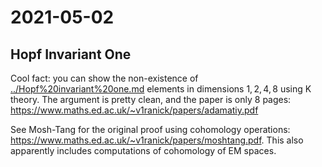 # 2021-05-02

## Hopf Invariant One

Cool fact: you can show the non-existence of [../Hopf%20invariant%20one.md](../Hopf%20invariant%20one.md) elements in dimensions $1,2,4,8$ using K theory. 
The argument is pretty clean, and the paper is only 8 pages: <https://www.maths.ed.ac.uk/~v1ranick/papers/adamatiy.pdf>

See Mosh-Tang for the original proof using cohomology operations: <https://www.maths.ed.ac.uk/~v1ranick/papers/moshtang.pdf>.
This also apparently includes computations of cohomology of EM spaces.


